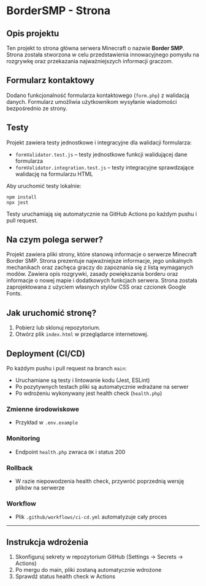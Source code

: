 # BorderSMP - Strona

<!--
README.md
Dokumentacja projektu Border SMP
- Opisuje funkcjonalności, testy, uruchamianie i strukturę strony
- Zawiera instrukcje dla deweloperów i użytkowników
-->

## Opis projektu

Ten projekt to strona główna serwera Minecraft o nazwie **Border SMP**. Strona została stworzona w celu przedstawienia innowacyjnego pomysłu na rozgrywkę oraz przekazania najważniejszych informacji graczom.

## Formularz kontaktowy

Dodano funkcjonalność formularza kontaktowego (`form.php`) z walidacją danych. Formularz umożliwia użytkownikom wysyłanie wiadomości bezpośrednio ze strony.

## Testy

Projekt zawiera testy jednostkowe i integracyjne dla walidacji formularza:
- `formValidator.test.js` – testy jednostkowe funkcji walidującej dane formularza
- `formValidator.integration.test.js` – testy integracyjne sprawdzające walidację na formularzu HTML

Aby uruchomić testy lokalnie:
```
npm install
npx jest
```

Testy uruchamiają się automatycznie na GitHub Actions po każdym pushu i pull request.

## Na czym polega serwer?

Projekt zawiera pliki strony, które stanową informacje o serwerze Minecraft Border SMP. Strona prezentuje najważniejsze informacje, jego unikalnych mechanikach oraz zachęca graczy do zapoznania się z listą wymaganych modów. Zawiera opis rozgrywki, zasady powiększania borderu oraz informacje o nowej mapie i dodatkowych funkcjach serwera. Strona została zaprojektowana z użyciem własnych stylów CSS oraz czcionek Google Fonts.

## Jak uruchomić stronę?

1. Pobierz lub sklonuj repozytorium.
2. Otwórz plik `index.html` w przeglądarce internetowej.

## Deployment (CI/CD)

Po każdym pushu i pull request na branch `main`:
- Uruchamiane są testy i lintowanie kodu (Jest, ESLint)
- Po pozytywnych testach pliki są automatycznie wdrażane na serwer
- Po wdrożeniu wykonywany jest health check (`health.php`)

### Zmienne środowiskowe
- Przykład w `.env.example`

### Monitoring
- Endpoint `health.php` zwraca `OK` i status 200

### Rollback
- W razie niepowodzenia health check, przywróć poprzednią wersję plików na serwerze

### Workflow
- Plik `.github/workflows/ci-cd.yml` automatyzuje cały proces

---

## Instrukcja wdrożenia
1. Skonfiguruj sekrety w repozytorium GitHub (Settings → Secrets → Actions)
2. Po mergu do main, pliki zostaną automatycznie wdrożone
3. Sprawdź status health check w Actions